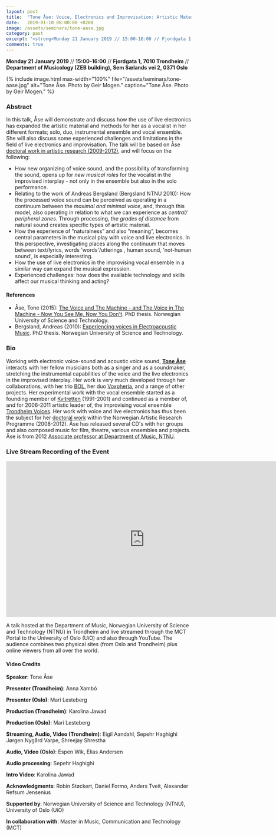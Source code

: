 ```yaml
---
layout: post
title:  "Tone Åse: Voice, Electronics and Improvisation: Artistic Material and Musical Roles (21.1.19)"
date:   2019-01-10 08:00:00 +0200
image: /assets/seminars/tone-aase.jpg
category: past
excerpt: "<strong>Monday 21 January 2019 // 15:00-16:00 // Fjordgata 1, 7010 Trondheim // Department of Musicology (ZEB building), Sem Sælands vei 2, 0371 Oslo</strong><br/>In this talk, Åse will demonstrate and discuss how the use of live electronics has expanded the artistic material and methods for her as a vocalist in her different formats; solo, duo, instrumental ensemble and vocal ensemble. She will also discuss some experienced challenges and limitations in the field of live electronics and improvisation. <br /><br />"
comments: true
---
```


**Monday 21 January 2019** // **15:00-16:00** // **Fjordgata 1, 7010 Trondheim** // **Department of Musicology (ZEB building), Sem Sælands vei 2, 0371 Oslo**

{% include image.html
max-width="100%" file="/assets/seminars/tone-aase.jpg" alt="Tone Åse. Photo by Geir Mogen."
caption="Tone Åse. Photo by Geir Mogen." %}

### Abstract

In this talk, Åse will demonstrate and discuss how the use of live electronics has expanded the artistic material and methods for her as a vocalist in her different formats; solo, duo, instrumental ensemble and vocal ensemble. She will also discuss some experienced challenges and limitations in the field of live electronics and improvisation. The talk will be based on Åse [doctoral work in artistic research (2009-2012)](https://www.researchcatalogue.net/profile/show-exposition?exposition=108003), and will focus on the following:

-	How new organizing of voice sound, and the possibility of transforming the sound, opens up for *new musical roles* for the vocalist in the improvised interplay - not only in the ensemble but also in the solo performance.
-	Relating to the work of Andreas Bergsland (Bergsland NTNU 2010): How the processed voice sound can be perceived as operating in a continuum between the *maximal and minimal voice*, and, through this model, also operating in relation to what we can experience as *central/ peripheral zones*. Through processing, the *grades of distance* from natural sound creates specific types of artistic material.
-	How the experience of ”naturalness” and also ”meaning”, becomes central parameters in the musical play with voice and live electronics. In this perspective, investigating places along the continuum that moves between text/lyrics, words 'words'/utterings , human sound, 'not-human sound', is especially interesting.
-	How the use of live electronics in the improvising vocal ensemble in a similar way can expand the musical expression.
-	Experienced challenges: how does the available technology and skills affect our musical thinking and acting?


#### References

- Åse, Tone (2015): [The Voice and The Machine - and The Voice in The Machine - Now You See Me, Now You Don't](https://www.researchcatalogue.net/view/108003/108004). PhD thesis. Norwegian University of Science and Technology.
- Bergsland, Andreas (2010): [Experiencing voices in Electroacoustic Music](http://folk.ntnu.no/andbe/PhD/PhD_Thesis_Bergsland_WEB). PhD thesis. Norwegian University of Science and Technology.

### Bio

Working with electronic voice-sound and acoustic voice sound, **[Tone Åse](http://www.toneaase.no/)** interacts with her fellow musicians both as a singer and as a soundmaker, stretching the instrumental capabilities of the voice and the live electronics in the improvised interplay. Her work is very much developed through her collaborations, with her trio [BOL](http://www.bol.no/), her duo [Voxpheria](http://www.toneaase.no/aasestronenduo/), and a range of other projects. Her experimental work with the vocal ensemble started as a founding member of [Kvitretten](https://no.wikipedia.org/wiki/Kvitretten) (1991-2001) and continued as a member of, and for 2006-2011 artistic leader of, the improvising vocal ensemble [Trondheim Voices](http://www.trondheimvoices.no/). Her work with voice and live electronics has thus been the subject for her [doctoral work](https://www.researchcatalogue.net/profile/show-exposition?exposition=108003) within the Norwegian Artistic Research Programme (2008-2012). Åse has released several CD's with her groups and also composed music for film, theatre, various ensembles and projects. Åse is from 2012 [Associate professor at Department of Music, NTNU](https://www.ntnu.edu/employees/tone.ase).

### Live Stream Recording of the Event

<iframe width="750" height="423" src="https://www.youtube.com/embed/y8PI-E0o6Wc" frameborder="0" allow="accelerometer; autoplay; encrypted-media; gyroscope; picture-in-picture" allowfullscreen></iframe>

<br />

A talk hosted at the Department of Music, Norwegian University of Science and Technology (NTNU) in Trondheim and live streamed through the MCT Portal to the University of Oslo (UiO) and also through YouTube. The audience combines two physical sites (from Oslo and Trondheim) plus online viewers from all over the world.

#### Video Credits

**Speaker**: Tone Åse

**Presenter (Trondheim)**: Anna Xambó

**Presenter (Oslo)**: Mari Lesteberg

**Production (Trondheim)**: Karolina Jawad

**Production (Oslo)**: Mari Lesteberg

**Streaming, Audio, Video (Trondheim)**: Eigil Aandahl, Sepehr Haghighi
Jørgen Nygård Varpe, Shreejay Shrestha

**Audio, Video (Oslo)**: Espen Wik, Elias Andersen

**Audio processing**: Sepehr Haghighi

**Intro Video**: Karolina Jawad

**Acknowledgments**: Robin Støckert, Daniel Formo, Anders Tveit, Alexander Refsum Jensenius

**Supported by**: Norwegian University of Science and Technology (NTNU), University of Oslo (UiO)

**In collaboration with**: Master in Music, Communication and Technology (MCT)

